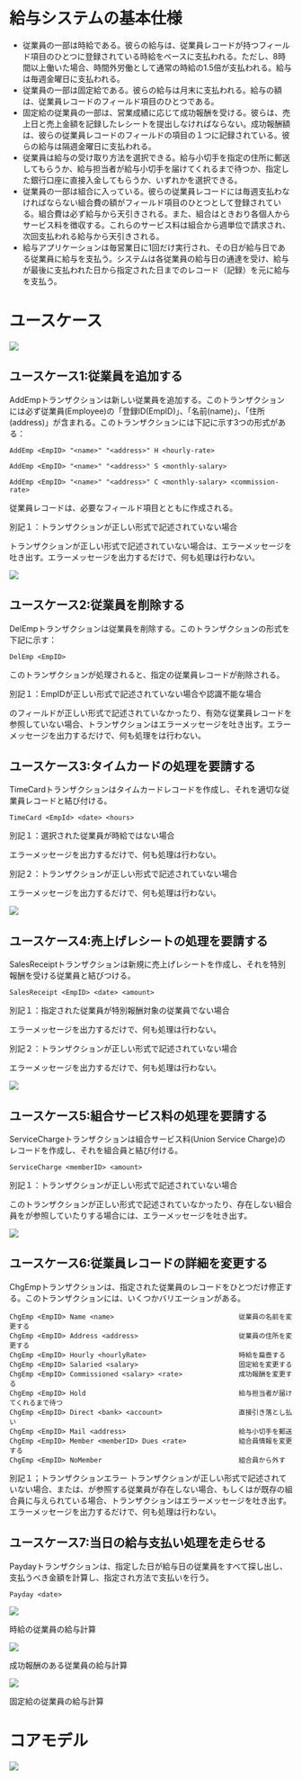 # 給与システムの基本仕様

+ 従業員の一部は時給である。彼らの給与は、従業員レコードが持つフィールド項目のひとつに登録されている時給をベースに支払われる。ただし、8時間以上働いた場合、時間外労働として通常の時給の1.5倍が支払われる。給与は毎週金曜日に支払われる。
+ 従業員の一部は固定給である。彼らの給与は月末に支払われる。給与の額は、従業員レコードのフィールド項目のひとつである。
+ 固定給の従業員の一部は、営業成績に応じて成功報酬を受ける。彼らは、売上日と売上金額を記録したレシートを提出しなければならない。成功報酬額は、彼らの従業員レコードのフィールドの項目の１つに記録されている。彼らの給与は隔週金曜日に支払われる。
+ 従業員は給与の受け取り方法を選択できる。給与小切手を指定の住所に郵送してもらうか、給与担当者が給与小切手を届けてくれるまで待つか、指定した銀行口座に直接入金してもらうか、いずれかを選択できる。
+ 従業員の一部は組合に入っている。彼らの従業員レコードには毎週支払わなければならない組合費の額がフィールド項目のひとつとして登録されている。組合費は必ず給与から天引きされる。また、組合はときおり各個人からサービス料を徴収する。これらのサービス料は組合から週単位で請求され、次回支払われる給与から天引きされる。
+ 給与アプリケーションは毎営業日に1回だけ実行され、その日が給与日である従業員に給与を支払う。システムは各従業員の給与日の通達を受け、給与が最後に支払われた日から指定された日までのレコード（記録）を元に給与を支払う。

# ユースケース

![](./images/use_case.png)

## ユースケース1:従業員を追加する

AddEmpトランザクションは新しい従業員を追加する。このトランザクションには必ず従業員(Employee)の「登録ID(EmpID)」、「名前(name)」、「住所(address)」が含まれる。このトランザクションには下記に示す3つの形式がある：
```text
AddEmp <EmpID> "<name>" "<address>" H <hourly-rate>

AddEmp <EmpID> "<name>" "<address>" S <monthly-salary>

AddEmp <EmpID> "<name>" "<address>" C <monthly-salary> <commission-rate>
```
  
従業員レコードは、必要なフィールド項目とともに作成される。
  
別記１：トランザクションが正しい形式で記述されていない場合

トランザクションが正しい形式で記述されていない場合は、エラーメッセージを吐き出す。エラーメッセージを出力するだけで、何も処理は行わない。

![](./images/use_case_01.png)

## ユースケース2:従業員を削除する

DelEmpトランザクションは従業員を削除する。このトランザクションの形式を下記に示す：

```text
DelEmp <EmpID>
```

このトランザクションが処理されると、指定の従業員レコードが削除される。

別記１：EmpIDが正しい形式で記述されていない場合や認識不能な場合

<EmpID>のフィールドが正しい形式で記述されていなかったり、有効な従業員レコードを参照していない場合、トランザクションはエラーメッセージを吐き出す。エラーメッセージを出力するだけで、何も処理をは行わない。

## ユースケース3:タイムカードの処理を要請する

TimeCardトランザクションはタイムカードレコードを作成し、それを適切な従業員レコードと結び付ける。

```text
TimeCard <EmpId> <date> <hours>
```

別記１：選択された従業員が時給ではない場合

エラーメッセージを出力するだけで、何も処理は行わない。

別記２：トランザクションが正しい形式で記述されていない場合

エラーメッセージを出力するだけで、何も処理は行わない。

![](./images/use_case_03.png)

## ユースケース4:売上げレシートの処理を要請する

SalesReceiptトランザクションは新規に売上げレシートを作成し、それを特別報酬を受ける従業員と結びつける。

```text
SalesReceipt <EmpID> <date> <amount>
```

別記１：指定された従業員が特別報酬対象の従業員でない場合

エラーメッセージを出力するだけで、何も処理は行わない。

別記２：トランザクションが正しい形式で記述されていない場合

エラーメッセージを出力するだけで、何も処理は行わない。

![](./images/use_case_04.png)

## ユースケース5:組合サービス料の処理を要請する

ServiceChargeトランザクションは組合サービス料(Union Service Charge)のレコードを作成し、それを組合員と結び付ける。

```text
ServiceCharge <memberID> <amount>
```

別記１：トランザクションが正しい形式で記述されていない場合

このトランザクションが正しい形式で記述されていなかったり、存在しない組合員を<memberID>が参照していたりする場合には、エラーメッセージを吐き出す。

![](./images/use_case_05.png)

## ユースケース6:従業員レコードの詳細を変更する

ChgEmpトランザクションは、指定された従業員のレコードをひとつだけ修正する。このトランザクションには、いくつかバリエーションがある。

```text
ChgEmp <EmpID> Name <name>                               従業員の名前を変更する
ChgEmp <EmpID> Address <address>                         従業員の住所を変更する
ChgEmp <EmpID> Hourly <hourlyRate>                       時給を扁壺する
ChgEmp <EmpID> Salaried <salary>                         固定給を変更する
ChgEmp <EmpID> Commissioned <salary> <rate>              成功報酬を変更する
ChgEmp <EmpID> Hold                                      給与担当者が届けてくれるまで待つ
ChgEmp <EmpID> Direct <bank> <account>                   直接引き落とし払い
ChgEmp <EmpID> Mail <address>                            給与小切手を郵送
ChgEmp <EmpID> Member <memberID> Dues <rate>             組合員情報を変更する
ChgEmp <EmpID> NoMember                                  組合員から外す
```

別記１；トランザクションエラー
トランザクションが正しい形式で記述されていない場合、または、<EmpID>が参照する従業員が存在しない場合、もしくは<memberID>が既存の組合員に与えられている場合、トランザクションはエラーメッセージを吐き出す。エラーメッセージを出力するだけで、何も処理は行わない。

## ユースケース7:当日の給与支払い処理を走らせる

Paydayトランザクションは、指定した日が給与日の従業員をすべて探し出し、支払うべき金額を計算し、指定され方法で支払いを行う。

```text
Payday <date>
```

![](./images/use_case_07_1.png)

時給の従業員の給与計算

![](./images/use_case_07_2.png)

成功報酬のある従業員の給与計算

![](./images/use_case_07_3.png)

固定給の従業員の給与計算

# コアモデル
![](./images/core_model.png)
